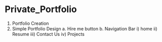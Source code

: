 # Private_Portfolio

1. Portfolio Creation
2. Simple Portfolio Design
      a. Hire me button
      b. Navigation Bar
         i)  home
        ii) Resume
       iii) Contact Us
        iv) Projects
